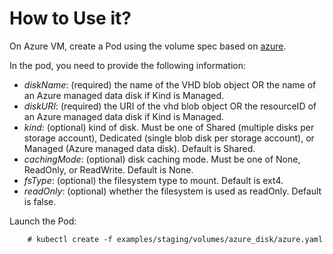 # How to Use it?

On Azure VM, create a Pod using the volume spec based on [azure](azure.yaml).

In the pod, you need to provide the following information:

- *diskName*:  (required) the name of the VHD blob object OR the name of an Azure managed data disk if Kind is Managed.
- *diskURI*: (required) the URI of the vhd blob object OR the resourceID of an Azure managed data disk if Kind is Managed.
- *kind*: (optional) kind of disk. Must be one of Shared (multiple disks per storage account), Dedicated (single blob disk per storage account), or Managed (Azure managed data disk). Default is Shared.
- *cachingMode*: (optional) disk caching mode. Must be one of None, ReadOnly, or ReadWrite. Default is None.
- *fsType*:  (optional) the filesystem type to mount. Default is ext4.
- *readOnly*: (optional) whether the filesystem is used as readOnly. Default is false.


Launch the Pod:

```console
    # kubectl create -f examples/staging/volumes/azure_disk/azure.yaml
```

